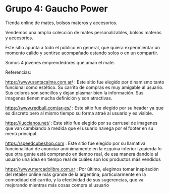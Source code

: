 # Grupo 4: Gaucho Power
Tienda online de mates, bolsos materos y accesorios.

Vendemos una amplia colección de mates personalizables, bolsos materos  y accesorios.

Este sitio apunta a todo el público en general, que quiera experimientar un momento cálido y  sentirse acompañado estando solos o en un compartir.  

Somos 4 jovenes emprendedores que aman el mate.

Referencias:

https://www.santacalma.com.ar/ : Este sitio fue elegido por dinamismo tanto funcional como estético. Su carrito de compras es muy amigable al usuario. Sus colores son sencillos y dejan plasmar bien la información. Sus imagenes tienen mucha definición y son atractivas.

https://www.redbull.com/ar-es/ : Este sitio fue elegido por su header ya que es discreto pero al mismo tiempo su forma atraé al usuario y es visible.

https://luccianos.net/ : Este sitio fue elegido por su carrusel  de imagenes que van cambiando a medida que el usuario navega por el footer en su menú principal.

https://speedcubeshop.com : Este sitio fue elegido por su llamativa funcionalidad de anunciar anónimamente en la ezquina inferior izquierda lo que otra gente está comprando en tiempo real, de esa manera dandole al usuario una idea en tiempo real de cuáles son los productos más vendidos

https://www.mercadolibre.com.ar : Por último, elegimos tomar inspiración del retailer online más grande de la argentina; particularmente en la comodidad del carrito, y la efectividad de sus sugerencias, que va mejorando mientras más cosas compra el usuario
